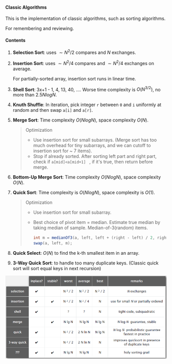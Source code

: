 #### Classic Algorithms

This is the implementation of classic algorithms, such as sorting algorithms.

For remembering and reviewing.



#### Contents

1. **Selection Sort**: uses $\sim N^2/2$ compares and $N$ exchanges.

2. **Insertion Sort**: uses $\sim N^2/4$ compares and $\sim N^2 / 4$ exchanges on average.

   For partially-sorted array, insertion sort runs in linear time.

3. **Shell Sort**: 3x+1 - 1, 4, 13, 40, .... Worse time complexity is $O(N^{3/2})$, no more than $2.5NlogN$.

4. **Knuth Shuffle**: In iteration, pick integer `r` between `0` and `i` uniformly at random and then swap `a[i]` and `a[r]`. 

5. **Merge Sort**: Time complexity $O(NlogN)$, space complexity $O(N)$.

   >  Optimization
   >
   > - Use insertion sort for small subarrays. (Merge sort has too much overhead for tiny subarrays, and we can cutoff to insertion sort for ~ 7 items).
   > - Stop if already sorted. After sorting left part and right part, check if `a[mid]<a[mid+1] ` , if it's true, then return before merge.

6. **Bottom-Up Merge Sort**:  Time complexity $O(NlogN)$, space complexity $O(N)$.

7. **Quick Sort**: Time complexity is $O(NlogN)$, space complexity is $O(1)$.

   > Optimization
   >
   > - Use insertion sort for small subarray.
   >
   > - Best choice of pivot item = median. Estimate true median by taking median of sample. Median-of-3(random) items. 
   >
   >   ```java
   >   int m = medianOf3(a, left, left + (right - left) / 2, right);
   >   swap(a, left, m);
   >   ```

8. **Quick Select**: $O(N)$ to find the k-th smallest item in an array.

9. **3-Way Quick Sort**: to handle too many duplicate keys. (Classic quick sort will sort equal keys in next recursion)

![](.\sorting-summary.png)